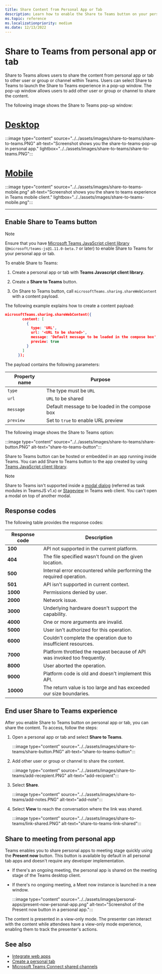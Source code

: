 ```yaml
---
title: Share Content from Personal App or Tab
description: Learn how to enable the Share to Teams button on your personal app or tab, limitations, response codes, and end user experience.
ms.topic: reference
ms.localizationpriority: medium
ms.date: 12/13/2022
---
```

# Share to Teams from personal app or tab

Share to Teams allows users to share the content from personal app or tab to other user or group or channel within Teams. Users can select Share to Teams to launch the Share to Teams experience in a pop-up window. The pop-up window allows users to add other user or group or channel to share the content.

The following image shows the Share to Teams pop-up window:

# [Desktop](#tab/desktop)

:::image type="content" source="../../assets/images/share-to-teams/share-to-teams.PNG" alt-text="Screenshot shows you the share-to-teams-pop-up in personal app." lightbox="../../assets/images/share-to-teams/share-to-teams.PNG":::

# [Mobile](#tab/mobile)

:::image type="content" source="../../assets/images/share-to-teams-mobile.png" alt-text="Screenshot shows you the share to teams experience in Teams mobile client." lightbox="../../assets/images/share-to-teams-mobile.png":::

---

## Enable Share to Teams button

> [!NOTE]
> Ensure that you have [Microsoft Teams JavaScript client library](../../tabs/how-to/using-teams-client-library.md) (`@microsoft/teams-js@1.11.0-beta.7` or later) to enable Share to Teams for your personal app or tab.

To enable Share to Teams:

1. Create a personal app or tab with **Teams Javascript client library**.

2. Create a **Share to Teams** button.

3. On Share to Teams button, call `microsoftTeams.sharing.shareWebContent` with a content payload.

The following example explains how to create a content payload:

```json
microsoftTeams.sharing.shareWebContent({
        content: [
          {
            type: 'URL',
            url: '<URL to be shared>',
            message: 'Default message to be loaded in the compose box',
            preview: true
          }
        ]
      });
```

The payload contains the following parameters:

| Property name | Purpose |
|---|---|
| `type` | The type must be `URL` |
| `url` | `URL` to be shared |
|`message`| Default message to be loaded in the compose box |
| `preview` | Set to `true` to enable URL preview |

The following image shows the Share to Teams option:

:::image type="content" source="../../assets/images/share-to-teams/share-button.PNG" alt-text="share-to-teams-button":::

Share to Teams button can be hosted or embedded in an app running inside Teams. You can add Share to Teams button to the app created by using [Teams JavaScript client library](../../tabs/how-to/using-teams-client-library.md).

> [!NOTE]
> Share to Teams isn't supported inside a [modal dialog](~/task-modules-and-cards/what-are-task-modules.md) (referred as task modules in TeamsJS v1.x) or [Stageview](../../tabs/tabs-link-unfurling.md) in Teams web client. You can't open a modal on top of another modal.

## Response codes

The following table provides the response codes:

|Response code|Description|
|---|---|
| **100** | API not supported in the current platform. |
| **404** | The file specified wasn't found on the given location. |
| **500** | Internal error encountered while performing the required operation. |
| **501** | API isn't supported in current context. |
| **1000** | Permissions denied by user. |
| **2000** | Network issue. |
| **3000** | Underlying hardware doesn't support the capability. |
| **4000** | One or more arguments are invalid. |
| **5000** | User isn't authorized for this operation. |
| **6000** | Couldn't complete the operation due to insufficient resources. |
| **7000** | Platform throttled the request because of API was invoked too frequently. |
| **8000** | User aborted the operation. |
| **9000** | Platform code is old and doesn't implement this API. |
| **10000** | The return value is too large and has exceeded our size boundaries. |

## End user Share to Teams experience

After you enable Share to Teams button on personal app or tab, you can share the content. To access, follow the steps:

1. Open a personal app or tab and select **Share to Teams**.

    :::image type="content" source="../../assets/images/share-to-teams/share-button.PNG" alt-text="share-to-teams-button":::

2. Add other user or group or channel to share the content.

    :::image type="content" source="../../assets/images/share-to-teams/add-recepient.PNG" alt-text="add-recipient":::

3. Select **Share**.

   :::image type="content" source="../../assets/images/share-to-teams/add-notes.PNG" alt-text="add-note":::

4. Select **View** to reach the conversation where the link was shared.

   :::image type="content" source="../../assets/images/share-to-teams/link-shared.PNG" alt-text="share-to-teams-link-shared":::

## Share to meeting from personal app

Teams enables you to share personal apps to meeting stage quickly using the **Present now** button. This button is available by default in all personal tab apps and doesn't require any developer implementation.

* If there's an ongoing meeting, the personal app is shared on the meeting stage of the Teams desktop client.
* If there's no ongoing meeting, a Meet now instance is launched in a new window.

    :::image type="content" source="../../assets/images/personal-apps/present-now-personal-app.png" alt-text="Screenshot of the Present now button in a personal app.":::

The content is presented in a view-only mode. The presenter can interact with the content while attendees have a view-only mode experience, enabling them to track the presenter's actions.

## See also

* [Integrate web apps](../../samples/integrate-web-apps-overview.md)
* [Create a personal tab](../../tabs/how-to/create-personal-tab.md)
* [Microsoft Teams Connect shared channels](shared-channels.md)
